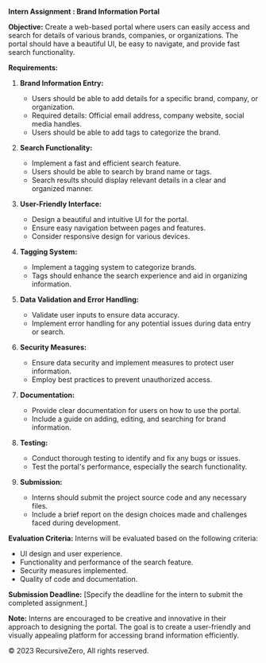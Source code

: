 **Intern Assignment : Brand Information Portal**

**Objective:**
Create a web-based portal where users can easily access and search for details of various brands, companies, or organizations. The portal should have a beautiful UI, be easy to navigate, and provide fast search functionality.

**Requirements:**

1. **Brand Information Entry:**
   - Users should be able to add details for a specific brand, company, or organization.
   - Required details: Official email address, company website, social media handles.
   - Users should be able to add tags to categorize the brand.

2. **Search Functionality:**
   - Implement a fast and efficient search feature.
   - Users should be able to search by brand name or tags.
   - Search results should display relevant details in a clear and organized manner.

3. **User-Friendly Interface:**
   - Design a beautiful and intuitive UI for the portal.
   - Ensure easy navigation between pages and features.
   - Consider responsive design for various devices.

4. **Tagging System:**
   - Implement a tagging system to categorize brands.
   - Tags should enhance the search experience and aid in organizing information.

5. **Data Validation and Error Handling:**
   - Validate user inputs to ensure data accuracy.
   - Implement error handling for any potential issues during data entry or search.

6. **Security Measures:**
   - Ensure data security and implement measures to protect user information.
   - Employ best practices to prevent unauthorized access.

7. **Documentation:**
   - Provide clear documentation for users on how to use the portal.
   - Include a guide on adding, editing, and searching for brand information.

8. **Testing:**
   - Conduct thorough testing to identify and fix any bugs or issues.
   - Test the portal's performance, especially the search functionality.

9. **Submission:**
    - Interns should submit the project source code and any necessary files.
    - Include a brief report on the design choices made and challenges faced during development.

**Evaluation Criteria:**
Interns will be evaluated based on the following criteria:

- UI design and user experience.
- Functionality and performance of the search feature.
- Security measures implemented.
- Quality of code and documentation.

**Submission Deadline:**
[Specify the deadline for the intern to submit the completed assignment.]

**Note:**
Interns are encouraged to be creative and innovative in their approach to designing the portal. The goal is to create a user-friendly and visually appealing platform for accessing brand information efficiently.

&copy; 2023 RecursiveZero, All rights reserved.

